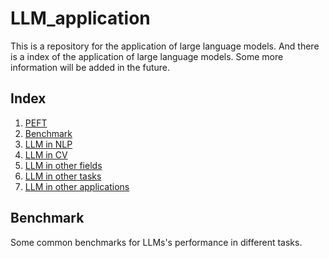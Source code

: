 # LLM_application
This is a repository for the application of large language models. And there is a index of the application of large language models. Some more information will be added in the future.
## Index
1. [PEFT](#llm_application)
2. [Benchmark](#index)
3. [LLM in NLP](#llm-in-nlp)
4. [LLM in CV](#llm-in-cv)
5. [LLM in other fields](#llm-in-other-fields)
6. [LLM in other tasks](#llm-in-other-tasks)
7. [LLM in other applications](#llm-in-other-applications)


## Benchmark
Some common benchmarks for LLMs's performance in different tasks.
